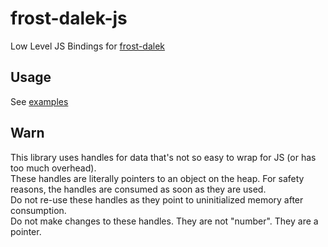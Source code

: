 # frost-dalek-js

Low Level JS Bindings for [frost-dalek](https://github.com/XP-NETWORK/frost-dalek)

## Usage

See [examples](./examples)

## Warn

This library uses handles for data that's not so easy to wrap for JS (or has too much overhead).  
These handles are literally pointers to an object on the heap. For safety reasons, the handles are consumed as soon as they are used.  
Do not re-use these handles as they point to uninitialized memory after consumption.  
Do not make changes to these handles. They are not "number". They are a pointer.
